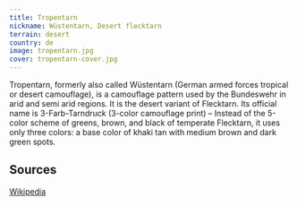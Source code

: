 ```yaml
---
title: Tropentarn
nickname: Wüstentarn, Desert flecktarn
terrain: desert
country: de
image: tropentarn.jpg
cover: tropentarn-cover.jpg
---
```

Tropentarn, formerly also called Wüstentarn (German armed forces tropical or desert camouflage), is a camouflage pattern used by the Bundeswehr in arid and semi arid regions. It is the desert variant of Flecktarn. Its official name is 3-Farb-Tarndruck (3-color camouflage print) – Instead of the 5-color scheme of greens, brown, and black of temperate Flecktarn, it uses only three colors: a base color of khaki tan with medium brown and dark green spots.

Sources
-------
[Wikipedia](https://en.wikipedia.org/wiki/Tropentarn)
